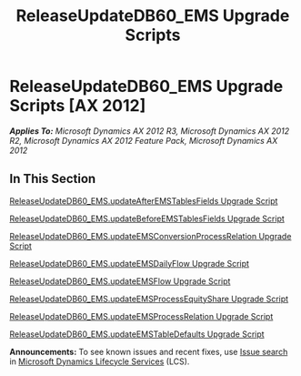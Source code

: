 ﻿---
title: ReleaseUpdateDB60_EMS Upgrade Scripts
TOCTitle: ReleaseUpdateDB60_EMS Upgrade Scripts
ms:assetid: cc197fdd-9898-4bd5-b040-7e132686c293
ms:mtpsurl: https://msdn.microsoft.com/en-us/library/JJ719691(v=AX.60)
ms:contentKeyID: 49711257
ms.date: 05/18/2015
mtps_version: v=AX.60
---

# ReleaseUpdateDB60\_EMS Upgrade Scripts [AX 2012]


_**Applies To:** Microsoft Dynamics AX 2012 R3, Microsoft Dynamics AX 2012 R2, Microsoft Dynamics AX 2012 Feature Pack, Microsoft Dynamics AX 2012_

## In This Section

[ReleaseUpdateDB60\_EMS.updateAfterEMSTablesFields Upgrade Script](releaseupdatedb60-ems-updateafteremstablesfields-upgrade-script.md)

[ReleaseUpdateDB60\_EMS.updateBeforeEMSTablesFields Upgrade Script](releaseupdatedb60-ems-updatebeforeemstablesfields-upgrade-script.md)

[ReleaseUpdateDB60\_EMS.updateEMSConversionProcessRelation Upgrade Script](releaseupdatedb60-ems-updateemsconversionprocessrelation-upgrade-script.md)

[ReleaseUpdateDB60\_EMS.updateEMSDailyFlow Upgrade Script](releaseupdatedb60-ems-updateemsdailyflow-upgrade-script.md)

[ReleaseUpdateDB60\_EMS.updateEMSFlow Upgrade Script](releaseupdatedb60-ems-updateemsflow-upgrade-script.md)

[ReleaseUpdateDB60\_EMS.updateEMSProcessEquityShare Upgrade Script](releaseupdatedb60-ems-updateemsprocessequityshare-upgrade-script.md)

[ReleaseUpdateDB60\_EMS.updateEMSProcessRelation Upgrade Script](releaseupdatedb60-ems-updateemsprocessrelation-upgrade-script.md)

[ReleaseUpdateDB60\_EMS.updateEMSTableDefaults Upgrade Script](releaseupdatedb60-ems-updateemstabledefaults-upgrade-script.md)

  
**Announcements:** To see known issues and recent fixes, use [Issue search](http://go.microsoft.com/fwlink/?linkid=389258) in [Microsoft Dynamics Lifecycle Services](http://go.microsoft.com/fwlink/?linkid=306505) (LCS).

